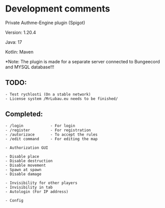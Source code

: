 # Development comments


Private Authme-Engine plugin (Spigot)

Version: 1.20.4

Java: 17

Kotlin: Maven




*Note: The plugin is made for a separate server connected to Bungeecord and MYSQL database!!!


## TODO:
    - Test rychlosti (On a stable network)
    - License system /MrLubau.eu needs to be finished/


## Completed:
    - /login            - For login
    - /register         - For registration
    - /autorizace       - To accept the rules
    - /edit command     - For editing the map

    - Authorization GUI

    - Disable place
    - Disable destruction
    - Disable movement
    - Spawn at spawn
    - Disable damage
    
    - Invisibility for other players
    - Invisibility in tab
    - Autologin (For IP address)

    - Config